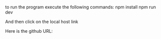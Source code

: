 to run the program execute the following commands:
npm install
npm run dev

And then click on the local host link

Here is the github URL:

